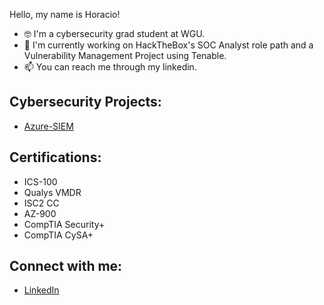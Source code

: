 <!--
**horeacio/horeacio** is a ✨ _special_ ✨ repository because its `README.md` (this file) appears on your GitHub profile.

Here are some ideas to get you started:

- 🔭 I’m currently working on ...
- 🌱 I’m currently learning ...
- 👯 I’m looking to collaborate on ...
- 🤔 I’m looking for help with ...
- 💬 Ask me about ...
- 📫 How to reach me: ...
- 😄 Pronouns: ...
- ⚡ Fun fact: ...
- 🔭 I'm currently working on redoing my Azure SIEM project to improve the documentation and Vulnerability Management project, which includes Metasploitable and OWASP Broken Web App.

-->
Hello, my name is Horacio!

- :nerd_face: I'm a cybersecurity grad student at WGU.
- 🌱 I'm currently working on HackTheBox's SOC Analyst role path and a Vulnerability Management Project using Tenable.
- 📫 You can reach me through my linkedin.

<h2>Cybersecurity Projects:</h2>

- [Azure-SIEM](https://github.com/horacioxf/Azure-SIEM)
  
<!-- <h2>Data Mining Projects:</h2>

- [AdaBoost Demonstration](https://github.com/horeacio/AdaBoost)

- [Decision Tree Demonstration](https://github.com/horeacio/Decision-Tree)

- [K-Nearest Neighbors Demonstration](https://github.com/horeacio/K-Nearest-Neighbors)

- [Naive Bayesian Classification Demonstration](https://github.com/horeacio/Naive-Bayesian-Classification)

- [Support Vector Machines Demonstration](https://github.com/horeacio/Support-Vector-Machines)
-->
<h2>Certifications:</h2>

- ICS-100
- Qualys VMDR
- ISC2 CC
- AZ-900
- CompTIA Security+
- CompTIA CySA+



<h2>Connect with me:</h2>

- [LinkedIn](www.linkedin.com/in/horacio-flores-19599121b)


